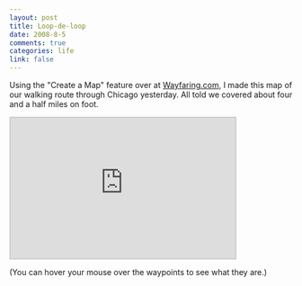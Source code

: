 ```yaml
--- 
layout: post
title: Loop-de-loop
date: 2008-8-5
comments: true
categories: life
link: false
---
```

Using the "Create a Map" feature over at <a title="Wayfaring.com" href="http://www.wayfaring.com">Wayfaring.com</a>, I made this map of our walking route through Chicago yesterday.  All told we covered about four and a half miles on foot.

<iframe src="http://www.wayfaring.com/maps/export/51092" scrolling="no" frameborder="0" style="width:400px;height:250px;border:2px solid #cccccc;"></iframe>

(You can hover your mouse over the waypoints to see what they are.)
